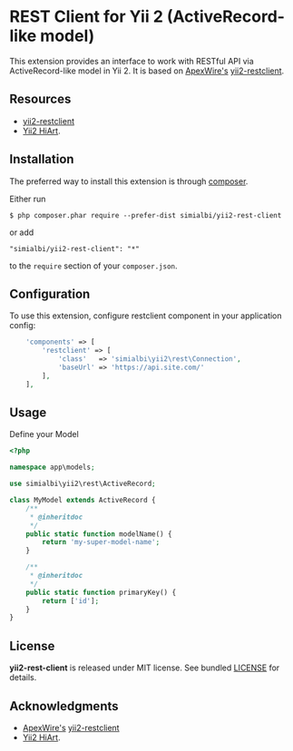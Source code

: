 # REST Client for Yii 2 (ActiveRecord-like model)
This extension provides an interface to work with RESTful API via ActiveRecord-like model in Yii 2.
It is based on [ApexWire's](https://github.com/ApexWire) [yii2-restclient](https://github.com/ApexWire/yii2-restclient).

## Resources
 * [yii2-restclient](https://github.com/ApexWire/yii2-restclient)
 * [Yii2 HiArt](https://github.com/hiqdev/yii2-hiart).

## Installation
The preferred way to install this extension is through [composer](http://getcomposer.org/download/).

Either run

```
$ php composer.phar require --prefer-dist simialbi/yii2-rest-client
```

or add

```
"simialbi/yii2-rest-client": "*"
```

to the `require` section of your `composer.json`.

## Configuration
To use this extension, configure restclient component in your application config:

```php
    'components' => [
        'restclient' => [
            'class'   => 'simialbi\yii2\rest\Connection',
            'baseUrl' => 'https://api.site.com/'
        ],
    ],
```

## Usage
Define your Model

```php
<?php

namespace app\models;

use simialbi\yii2\rest\ActiveRecord;

class MyModel extends ActiveRecord {
	/**
	 * @inheritdoc
	 */
	public static function modelName() {
		return 'my-super-model-name';
	}

	/**
	 * @inheritdoc
	 */
	public static function primaryKey() {
		return ['id'];
	}
}
```


## License

**yii2-rest-client** is released under MIT license. See bundled [LICENSE](LICENSE) for details.

## Acknowledgments
 * [ApexWire's](https://github.com/ApexWire) [yii2-restclient](https://github.com/ApexWire/yii2-restclient)
 * [Yii2 HiArt](https://github.com/hiqdev/yii2-hiart).